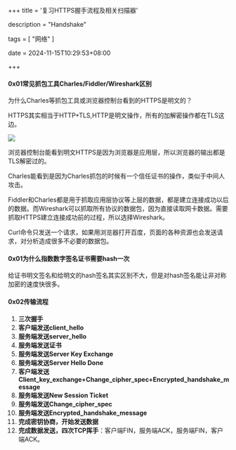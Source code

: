 +++
title = '复习HTTPS握手流程及相关扫描器'

description = "Handshake"

tags = [ "网络" ]

date = 2024-11-15T10:29:53+08:00

+++

#### 0x01常见抓包工具Charles/Fiddler/Wireshark区别

为什么Charles等抓包工具或浏览器控制台看到的HTTPS是明文的？

HTTPS其实相当于HTTP+TLS,HTTP是明文操作，所有的加解密操作都在TLS这边。

![](https://pub-f40a9f95639d4cee81dcb09d9b4adf70.r2.dev/blog/2024/11/7284e8bfe1801b74890299a2b1a6e594.png)

浏览器控制台能看到明文HTTPS是因为浏览器是应用层，所以浏览器的输出都是TLS解密过的。

Charles能看到是因为Charles抓包的时候有一个信任证书的操作，类似于中间人攻击。

Fiddler和Charles都是用于抓取应用层协议等上层的数据，都是建立连接成功以后的数据。而Wireshark可以抓取所有协议的数据包，因为直接读取网卡数据。需要抓取HTTPS建立连接成功前的过程，所以选择Wireshark。

Curl命令只发送一个请求，如果用浏览器打开百度，页面的各种资源也会发送请求，对分析造成很多不必要的数据包。

#### 0x01为什么指数数字签名证书需要hash一次

给证书明文签名和给明文的hash签名其实区别不大，但是对hash签名能让非对称加密的速度快很多。

#### 0x02传输流程

1. **三次握手**
2. **客户端发送client_hello**
3. **服务端发送server_hello**
4. **服务端发送证书**
5. **服务端发送Server Key Exchange**
6. **服务端发送Server Hello Done**
7. **客户端发送Client_key_exchange+Change_cipher_spec+Encrypted_handshake_message**
8. **服务端发送New Session Ticket**
9. **服务端发送Change_cipher_spec**
10. **服务端发送Encrypted_handshake_message**
11. **完成密钥协商，开始发送数据**
12. **完成数据发送，四次TCP挥手**：客户端FIN，服务端ACK，服务端FIN，客户端ACK。

